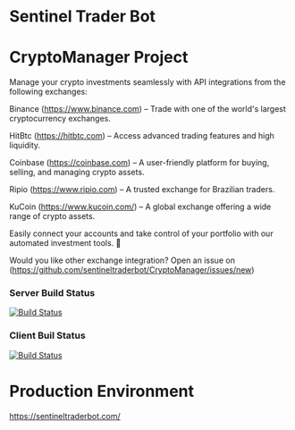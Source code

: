 # Sentinel Trader Bot

# CryptoManager Project

Manage your crypto investments seamlessly with API integrations from the following exchanges:

Binance (https://www.binance.com) – Trade with one of the world's largest cryptocurrency exchanges.

HitBtc (https://hitbtc.com) – Access advanced trading features and high liquidity.

Coinbase (https://coinbase.com) – A user-friendly platform for buying, selling, and managing crypto assets.

Ripio (https://www.ripio.com) – A trusted exchange for Brazilian traders.

KuCoin (https://www.kucoin.com/) – A global exchange offering a wide range of crypto assets.

Easily connect your accounts and take control of your portfolio with our automated investment tools. 🚀

Would you like other exchange integration? Open an issue on (https://github.com/sentineltraderbot/CryptoManager/issues/new)

### Server Build Status

[![Build Status](https://romulorocha.visualstudio.com/CryptoManager/_apis/build/status/cryptomanager-server-CI-CD?branchName=master)](https://romulorocha.visualstudio.com/CryptoManager/_build/latest?definitionId=8&branchName=master)

### Client Buil Status

[![Build Status](https://romulorocha.visualstudio.com/CryptoManager/_apis/build/status/cryptomanager-client-CI-CD?branchName=master)](https://romulorocha.visualstudio.com/CryptoManager/_build/latest?definitionId=10&branchName=master)

# Production Environment

https://sentineltraderbot.com/
